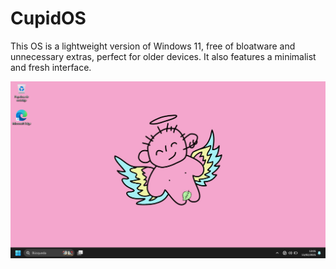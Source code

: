 # CupidOS
This OS is a lightweight version of Windows 11, free of bloatware and unnecessary extras, perfect for older devices. 
It also features a minimalist and fresh interface.

![screen-install](./Docs/Desktop.png)
